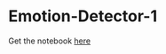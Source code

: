 # Emotion-Detector-1
Get the notebook [here](https://gist.github.com/sudip-mondal-2002/71692d3309ca97f2fdaa660b952f97a0)
